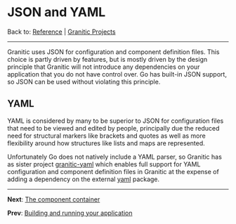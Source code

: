 # JSON and YAML
Back to: [Reference](README.md) | [Granitic Projects](gpr-index.md)

---

Granitic uses JSON for configuration and component definition files. This choice is partly driven by features, but is 
mostly driven by the design principle that Granitic will not introduce any dependencies on your application that you 
do not have control over. Go has built-in JSON support, so JSON can be used without violating this principle.

## YAML

YAML is considered by many to be superior to JSON for configuration files that need to be viewed and edited by people, 
principally due the reduced need for structural markers like brackets and quotes as well as more flexibility around how 
structures like lists and maps are represented.

Unfortunately Go does not natively include a YAML parser, so Granitic has as sister project 
[granitic-yaml](https://github.com/graniticio/granitic-yaml) which enables full support for YAML configuration and 
component definition files in Granitic at the expense of adding a dependency on the 
external [yaml](https://gopkg.in/yaml.v2) package.

---
**Next**: [The component container](ioc-index.md)

**Prev**: [Building and running your application](gpr-build.md)